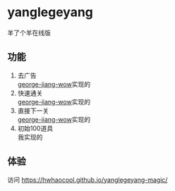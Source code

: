 # yanglegeyang
羊了个羊在线版

## 功能

1. 去广告  
[george-jiang-wow](https://github.com/george-jiang-wow/yanglegeyang)实现的
2. 快速通关  
[george-jiang-wow](https://github.com/george-jiang-wow/yanglegeyang)实现的
3. 直接下一关  
[george-jiang-wow](https://github.com/george-jiang-wow/yanglegeyang)实现的
4. 初始100道具  
我实现的

## 体验
访问 https://hwhaocool.github.io/yanglegeyang-magic/ 